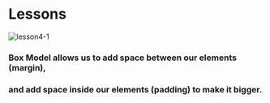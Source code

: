 # Lessons
![lesson4-1]()

### Box Model allows us to add space between our elements (margin),
### and add space inside our elements (padding) to make it bigger.



